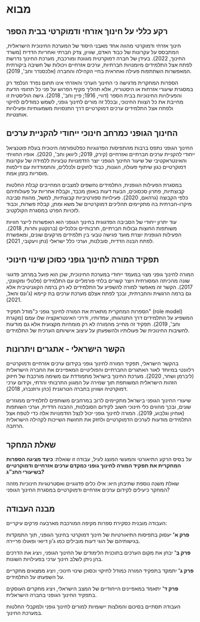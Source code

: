 # מבוא

## רקע כללי על חינוך אזרחי ודמוקרטי בבית הספר

חינוך אזרחי ודמוקרטי מהווה אחד מאבני היסוד של המערכת החינוכית הישראלית, המתבסס על עקרונות של כבוד האדם, שוויון, צדק חברתי ואחריות הדדית (משרד החינוך, 2022). בעידן של חברה דמוקרטית מגוונת ומורכבת, מערכת החינוך נדרשת לפתח אצל התלמידים מיומנויות חברתיות, ערכים אזרחיים ויכולות של חשיבה ביקורתית המאפשרות השתתפות פעילה ואחראית בחיי הקהילה והחברה (אלכסנדר וחב', 2019).

הספרות המחקרית מדגישה כי החינוך הערכי והאזרחי אינו תחום נפרד הנלמד רק במסגרת שיעורי אזרחות או היסטוריה, אלא תהליך מקיף הפרוש על פני כל תחומי הדעת והפעילויות החינוכיות בבית הספר (דוויי, 1916; פיין וחב', 2018). גישה הוליסטית זו מחייבת את כל הצוות החינוכי, ובכלל זה מורים לחינוך גופני, לשמש כמודלים לחיקוי ולפתח אצל התלמידים ערכים דמוקרטיים דרך התנסויות משמעותיות ופעילויות אותנטיות.

## החינוך הגופני כמרחב חינוכי ייחודי להקניית ערכים

החינוך הגופני נתפס ברבות מהתפיסות הפדגוגיות כפלטפורמה חינוכית בעלת פוטנציאל ייחודי להקניית ערכים חברתיים ואזרחיים (קירק, 2019; ליוואן וחב', 2020). אופיו החוויתי והאינטראקטיבי של שיעור החינוך הגופני יוצר הזדמנויות טבעיות ללמידה של עקרונות דמוקרטיים כגון שיתוף פעולה, הוגנות, כבוד לחוקים ולכללים, והתמודדות עם דילמות מוסריות בזמן אמת.

במסגרת הפעילות הגופנית, התלמידים נחשפים למצבים המחייבים קבלת החלטות קבוצתיות, פתרון סכסוכים, הבעת דעות באופן מכבד, וקבלת אחריות על פעולותיהם כלפי הקבוצה (גרהאם, 2020). פעילויות ספורטיביות קבוצתיות, למשל, מהוות סביבה מיקרו-חברתית בה מתקיימים תהליכים דמוקרטיים של משא ומתן, קבלת פשרות, וכבוד לזכויות הפרט במסגרת הקולקטיב.

עוד יתרון ייחודי של הסביבה הפדגוגית בחינוך הגופני הוא האפשרות לייצר חוויות משותפות החוצות גבולות חברתיים, תרבותיים וכלכליים (ברנקטון וחרות, 2018). הפעילות הגופנית יוצרת מועד פגישה טבעי בין תלמידים מרקעים שונים, ומאפשרת לפתח הבנה הדדית, סובלנות, וערכי כלל ישראלי (נתן ויעקובי, 2021).

## תפקיד המורה לחינוך גופני כסוכן שינוי חינוכי

המורה לחינוך גופני מצוי במעמד ייחודי במערכת החינוכית, שכן הוא פועל במרחב פדגוגי שונה מהכיתה המסורתית ויוצר קשרים בלתי פורמליים עם התלמידים (פלטלי ומקוונקי, 2017). הקשר זה מאפשר למורה להשפיע על התלמידים לא רק ברמה הקוגניטיבית אלא גם ברמה הרגשית והחברתית, ובכך לפתח אצלם מערכת ערכים בת קיימא (ג'ונס והאל, 2021).

הספרות המחקרית מתארת את המורה לחינוך גופני כ"מודל תפקיד" (role model) המשפיע על התלמידים דרך התנהגותו, עמדותיו, ודרכי האינטראקציה שלו עמם (מקגרת וחב', 2019). תפקיד זה מחייב מהמורה לא רק מומחיות מקצועית אלא גם מודעות לחשיבות החינוכית של פעולותיו ולהשפעתן על עיצוב אישיותם הערכית של התלמידים.

## הקשר הישראלי - אתגרים ויתרונות

בהקשר הישראלי, תפקיד המורה לחינוך גופני בקידום ערכים אזרחיים ודמוקרטיים רלוונטי במיוחד לאור האתגרים החברתיים והפוליטיים המאפיינים את החברה הישראלית (ליברמן ושחר, 2020). מערכת החינוך בישראל מתמודדת עם משימה מורכבת של חיזוק הזהות הישראלית המשותפת תוך שמירה על המגוון התרבותי והדתי, וקידום ערכי דמוקרטיה ושוויון בחברה הטרוגנית (כהן ורוזנברג, 2018).

שיעורי החינוך הגופני בישראל מתקיימים לרוב במרחבים משותפים לתלמידים ממגזרים שונים, ובכך מהווים כלי חינוכי חשוב לקידום הסובלנות, ההבנה הדדית, וערכי השותפות (אוחיון וגלבוע, 2019). המורה לחינוך גופני יכול לנצל הזדמנויות אלה כדי לטפח אצל התלמידים מודעות לערכים הדמוקרטיים ולחזק את תחושת השייכות לקהילה הישראלית הרחבה.

## שאלת המחקר

על בסיס הרקע התיאורטי והמעשי המוצג לעיל, עבודה זו שואלת: **כיצד מציגה הספרות המחקרית את תפקיד המורה לחינוך גופני כמקדם ערכים אזרחיים ודמוקרטיים בשיעורי החנ״ג?**

שאלת משנה נוספת שתיבחן היא: אילו כלים פדגוגיים ואסטרטגיות חינוכיות מזהה המחקר כיעילים לקידום ערכים אזרחיים ודמוקרטיים במסגרת החינוך הגופני?

## מבנה העבודה

העבודה מובנית כסקירת ספרות מקיפה המורכבת מארבעה פרקים עיקריים:

**פרק א'** יעסוק בתפיסות התיאורטיות של חינוך דמוקרטי בחינוך הגופני, תוך התמקדות בגישותיהם של הוגי דעות מובילים כמו ג'ון דיואי ופאולו פריירה.

**פרק ב'** יבחן את מקום הערכים בתוכנית הלימודים של החינוך הגופני, ויציג את הדרכים בהן ניתן לשלב חינוך ערכי בפעילויות השונות.

**פרק ג'** יתמקד בתפקיד המורה כמודל לחיקוי וכסוכן שינוי חינוכי, ויציג ממצאים מחקריים על השפעתו על התלמידים.

**פרק ד'** יתאמד במאפיינים הייחודיים של המצב הישראלי, ויציג מחקרים העוסקים בתפקיד החינוך הגופני בחברה הישראלית.

העבודה תסתיים בסיכום והמלצות יישומיות למורים לחינוך גופני ולמקבלי החלטות במערכת החינוך.
